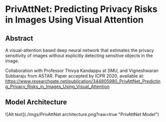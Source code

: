 # PrivAttNet: Predicting Privacy Risks in Images Using Visual Attention

## Abstract
A visual-attention based deep neural network that estimates the privacy sensitivity of images without explicitly detecting
sensitive objects in the image. 

Collaboration with Professor Thivya Kandappu at SMU, and Vigneshwaran Subbaraju from ASTAR.
Paper accepted by ICPR 2020, available at:
https://www.researchgate.net/publication/344805980_PrivAttNet_Predicting_Privacy_Risks_in_Images_Using_Visual_Attention

## Model Architecture
![Alt text](./imgs/PrivAttNet architecture.png?raw=true "PrivAttNet Model")
